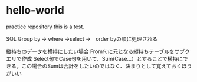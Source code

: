 # hello-world
practice repository
this is a test.

SQL
Group by → where →select →　order byの順に処理される

縦持ちのデータを横持にしたい場合
From句に元となる縦持ちテーブルをサブクエリで作成
Select句でCase句を用いて、Sum(Case…）とすることで横持にできる。この場合のSumは合計をしたいのではなく、決まりとして覚えておくほうがいい
